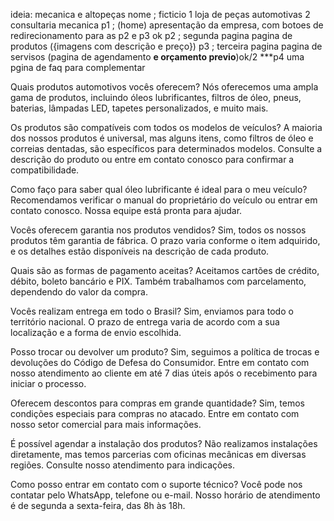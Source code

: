 ideia: mecanica e altopeças nome ; ficticio 
1 loja de peças automotivas
2 consultaria mecanica
p1 ; (home) apresentação da empresa, com botoes de redirecionamento para as p2 e p3 ok
p2 ; segunda pagina pagina de produtos ({imagens com descrição e preço})
p3 ; terceira pagina pagina de servisos (pagina de agendamento **e orçamento previo**)ok/2
***p4 uma pgina de faq para complementar





Quais produtos automotivos vocês oferecem?
Nós oferecemos uma ampla gama de produtos, incluindo óleos lubrificantes, filtros de óleo, pneus, baterias, lâmpadas LED, tapetes personalizados, e muito mais.

Os produtos são compatíveis com todos os modelos de veículos?
    A maioria dos nossos produtos é universal, mas alguns itens, como filtros de óleo e correias dentadas, são específicos para determinados modelos. Consulte a descrição do produto ou entre em contato conosco para confirmar a compatibilidade.

Como faço para saber qual óleo lubrificante é ideal para o meu veículo?
Recomendamos verificar o manual do proprietário do veículo ou entrar em contato conosco. Nossa equipe está pronta para ajudar.

Vocês oferecem garantia nos produtos vendidos?
Sim, todos os nossos produtos têm garantia de fábrica. O prazo varia conforme o item adquirido, e os detalhes estão disponíveis na descrição de cada produto.

Quais são as formas de pagamento aceitas?
Aceitamos cartões de crédito, débito, boleto bancário e PIX. Também trabalhamos com parcelamento, dependendo do valor da compra.

Vocês realizam entrega em todo o Brasil?
Sim, enviamos para todo o território nacional. O prazo de entrega varia de acordo com a sua localização e a forma de envio escolhida.

Posso trocar ou devolver um produto?
Sim, seguimos a política de trocas e devoluções do Código de Defesa do Consumidor. Entre em contato com nosso atendimento ao cliente em até 7 dias úteis após o recebimento para iniciar o processo.

Oferecem descontos para compras em grande quantidade?
Sim, temos condições especiais para compras no atacado. Entre em contato com nosso setor comercial para mais informações.

É possível agendar a instalação dos produtos?
Não realizamos instalações diretamente, mas temos parcerias com oficinas mecânicas em diversas regiões. Consulte nosso atendimento para indicações.

Como posso entrar em contato com o suporte técnico?
Você pode nos contatar pelo WhatsApp, telefone ou e-mail. Nosso horário de atendimento é de segunda a sexta-feira, das 8h às 18h.






